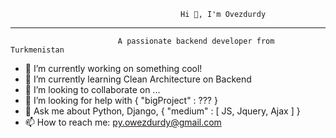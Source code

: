                                           Hi 👋, I'm Ovezdurdy
____________________________________________________________________________________________________________

                            A passionate backend developer from Turkmenistan

- 🔭 I’m currently working on something cool!
- 🌱 I’m currently learning Clean Architecture on Backend
- 👯 I’m looking to collaborate on ...
- 🤔 I’m looking for help with { "bigProject" : ??? }
- 💬 Ask me about Python, Django, { "medium" : [ JS, Jquery, Ajax ] }
- 📫 How to reach me: py.owezdurdy@gmail.com
